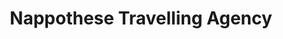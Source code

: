 ---
title: "Nappothese Travelling Agency"
url: /kumasi/nappothese-travelling-agency/
shop: Reisebüro
---